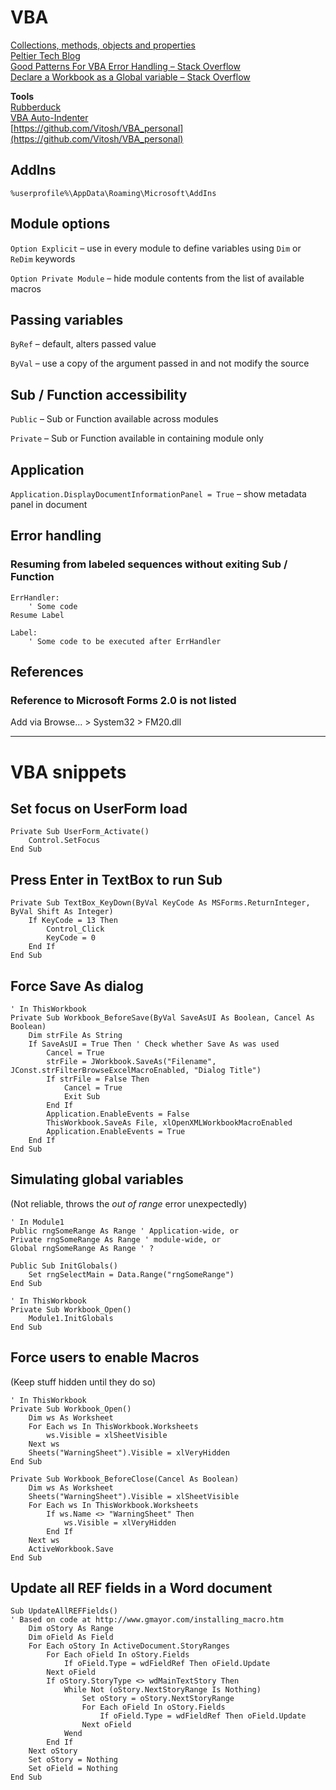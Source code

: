 # VBA 

[Collections, methods, objects and properties](https://www.wiseowl.co.uk/blog/s189/oop.htm)<br/>
[Peltier Tech Blog](https://peltiertech.com/)<br/>
[Good Patterns For VBA Error Handling – Stack Overflow](https://stackoverflow.com/questions/1038006/good-patterns-for-vba-error-handling)<br/>
[Declare a Workbook as a Global variable – Stack Overflow](https://stackoverflow.com/questions/31536519/declare-a-workbook-as-a-global-variable)

**Tools**<br/>
[Rubberduck](http://rubberduckvba.com/)<br/>
[VBA Auto-Indenter](https://www.automateexcel.com/vba/code-formatter/)<br/>
[https://github.com/Vitosh/VBA_personal](https://github.com/Vitosh/VBA_personal)

## AddIns

`%userprofile%\AppData\Roaming\Microsoft\AddIns`

## Module options

`Option Explicit` – use in every module to define variables using `Dim` or `ReDim` keywords

`Option Private Module` – hide module contents from the list of available macros

## Passing variables

`ByRef` – default,  alters passed value

`ByVal` – use a copy of the argument passed in and not modify the source

## Sub / Function accessibility

`Public` – Sub or Function available across modules

`Private` – Sub or Function available in containing module only

## Application

`Application.DisplayDocumentInformationPanel = True` – show metadata panel in document

## Error handling

### Resuming from labeled sequences without exiting Sub / Function

    ErrHandler:
        ' Some code
    Resume Label

    Label:
        ' Some code to be executed after ErrHandler  

## References

### Reference to Microsoft Forms 2.0 is not listed

Add via Browse... > System32 > FM20.dll 

***

# VBA snippets

## Set focus on UserForm load

    Private Sub UserForm_Activate()
        Control.SetFocus
    End Sub

## Press Enter in TextBox to run Sub

    Private Sub TextBox_KeyDown(ByVal KeyCode As MSForms.ReturnInteger, ByVal Shift As Integer)
        If KeyCode = 13 Then
            Control_Click
            KeyCode = 0
        End If
    End Sub

## Force Save As dialog

    ' In ThisWorkbook
    Private Sub Workbook_BeforeSave(ByVal SaveAsUI As Boolean, Cancel As Boolean)
        Dim strFile As String
        If SaveAsUI = True Then ' Check whether Save As was used
            Cancel = True
            strFile = JWorkbook.SaveAs("Filename", JConst.strFilterBrowseExcelMacroEnabled, "Dialog Title")
            If strFile = False Then
                Cancel = True
                Exit Sub
            End If
            Application.EnableEvents = False 
            ThisWorkbook.SaveAs File, xlOpenXMLWorkbookMacroEnabled
            Application.EnableEvents = True
        End If
    End Sub

## Simulating global variables

(Not reliable, throws the _out of range_ error unexpectedly)

    ' In Module1
    Public rngSomeRange As Range ' Application-wide, or
    Private rngSomeRange As Range ' module-wide, or
    Global rngSomeRange As Range ' ?

    Public Sub InitGlobals()
        Set rngSelectMain = Data.Range("rngSomeRange")
    End Sub

    ' In ThisWorkbook
    Private Sub Workbook_Open()
        Module1.InitGlobals
    End Sub

## Force users to enable Macros

(Keep stuff hidden until they do so)

    ' In ThisWorkbook
    Private Sub Workbook_Open()
        Dim ws As Worksheet
        For Each ws In ThisWorkbook.Worksheets
            ws.Visible = xlSheetVisible
        Next ws
        Sheets("WarningSheet").Visible = xlVeryHidden
    End Sub

    Private Sub Workbook_BeforeClose(Cancel As Boolean)
        Dim ws As Worksheet
        Sheets("WarningSheet").Visible = xlSheetVisible
        For Each ws In ThisWorkbook.Worksheets
            If ws.Name <> "WarningSheet" Then
                ws.Visible = xlVeryHidden
            End If
        Next ws
        ActiveWorkbook.Save
    End Sub

## Update all REF fields in a Word document

    Sub UpdateAllREFFields()
    ' Based on code at http://www.gmayor.com/installing_macro.htm
        Dim oStory As Range
        Dim oField As Field
        For Each oStory In ActiveDocument.StoryRanges
            For Each oField In oStory.Fields
                If oField.Type = wdFieldRef Then oField.Update
            Next oField
            If oStory.StoryType <> wdMainTextStory Then
                While Not (oStory.NextStoryRange Is Nothing)
                    Set oStory = oStory.NextStoryRange
                    For Each oField In oStory.Fields
                        If oField.Type = wdFieldRef Then oField.Update			
                    Next oField
                Wend
            End If
        Next oStory
        Set oStory = Nothing
        Set oField = Nothing
    End Sub
